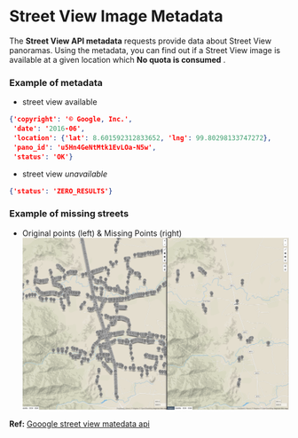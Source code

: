 # Street View Image Metadata

The **Street View API metadata** requests provide data about Street View panoramas. Using the metadata, you can find out if a Street View image is available at a given location which **No quota is consumed** .


### Example of metadata
* street view available
```json
{'copyright': '© Google, Inc.',
 'date': '2016-06',
 'location': {'lat': 8.601592312833652, 'lng': 99.80298133747272},
 'pano_id': 'u5Hn4GeNtMtk1EvLOa-N5w',
 'status': 'OK'}
```
* street view *unavailable*
```json
{'status': 'ZERO_RESULTS'}
```

### Example of missing streets
* Original points (left) & Missing Points (right)
![Example of missing streets](screenshot.png) 

**Ref:** [Gooogle street view matedata api](https://developers.google.com/maps/documentation/streetview/metadata) 